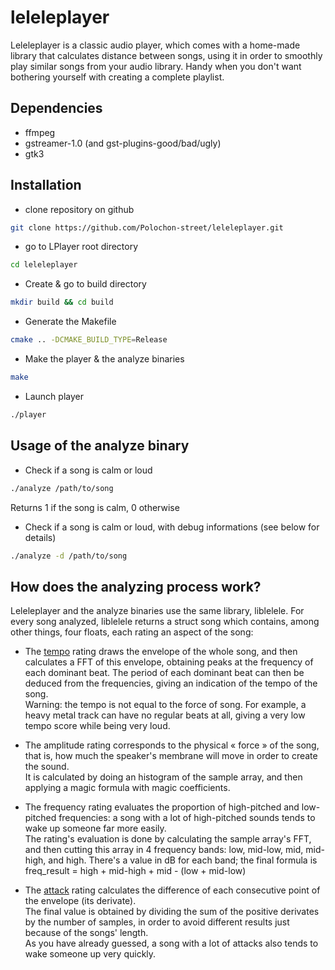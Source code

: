 # leleleplayer
Leleleplayer is a classic audio player, which comes with a home-made library that calculates distance between songs, using it in order to smoothly play similar songs from your audio library.
Handy when you don't want bothering yourself with creating a complete playlist.

## Dependencies
* ffmpeg
* gstreamer-1.0 (and gst-plugins-good/bad/ugly)
* gtk3

## Installation

* clone repository on github
```bash
git clone https://github.com/Polochon-street/leleleplayer.git
```
* go to LPlayer root directory
```bash
cd leleleplayer 
```
* Create & go to build directory
```bash
mkdir build && cd build
```
* Generate the Makefile
```bash
cmake .. -DCMAKE_BUILD_TYPE=Release
```
* Make the player & the analyze binaries
```bash
make
```
* Launch player
```bash
./player
```

## Usage of the analyze binary

* Check if a song is calm or loud
```bash
./analyze /path/to/song
```
Returns 1 if the song is calm, 0 otherwise
* Check if a song is calm or loud, with debug informations (see below for details)
```bash
./analyze -d /path/to/song
```

## How does the analyzing process work?

Leleleplayer and the analyze binaries use the same library, liblelele. For every song analyzed, liblelele returns a struct song which contains, among other things, 
four floats, each rating an aspect of the song:

* The [tempo](https://en.wikipedia.org/wiki/Tempo "link to wikipedia") rating draws the envelope of the whole song, and then calculates a FFT of this envelope, obtaining peaks at the frequency of each dominant beat. 
The period of each dominant beat can then be deduced from the frequencies, giving an indication of the tempo of the song.<br />
Warning: the tempo is not equal to the force of song. For example, a heavy metal track can have no regular beats at all, giving a very low tempo score while being very loud.

* The amplitude rating corresponds to the physical « force » of the song, that is, how much the speaker's membrane will move in order to create the sound.<br />
It is calculated by doing an histogram of the sample array, and then applying a magic formula with magic coefficients.

* The frequency rating evaluates the proportion of high-pitched and low-pitched frequencies: a song with a lot of high-pitched sounds tends to wake up someone far more easily.<br />
The rating's evaluation is done by calculating the sample array's FFT, and then cutting this array in 4 frequency bands: low, mid-low, mid, mid-high, and high.
There's a value in dB for each band; the final formula is freq\_result = high + mid-high + mid - (low + mid-low)

* The [attack](https://en.wikipedia.org/wiki/Synthesizer#ADSR_envelope "link to wikipedia") rating calculates the difference of each consecutive point of the envelope (its derivate).<br />
The final value is obtained by dividing the sum of the positive derivates by the number of samples, in order to avoid different results just because of the songs' length.<br />
As you have already guessed, a song with a lot of attacks also tends to wake someone up very quickly.

